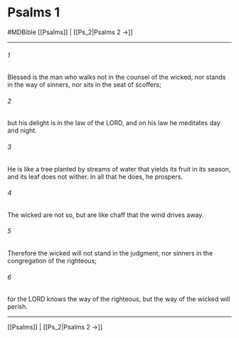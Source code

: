 # Psalms 1
#MDBible
[[Psalms]] | [[Ps_2|Psalms 2 →]]

***

###### 1 

Blessed is the man who walks not in the counsel of the wicked, nor stands in the way of sinners, nor sits in the seat of scoffers; 

###### 2 

but his delight is in the law of the LORD, and on his law he meditates day and night. 

###### 3 

He is like a tree planted by streams of water that yields its fruit in its season, and its leaf does not wither. In all that he does, he prospers. 

###### 4 

The wicked are not so, but are like chaff that the wind drives away. 

###### 5 

Therefore the wicked will not stand in the judgment, nor sinners in the congregation of the righteous; 

###### 6 

for the LORD knows the way of the righteous, but the way of the wicked will perish. 

***

[[Psalms]] | [[Ps_2|Psalms 2 →]]

